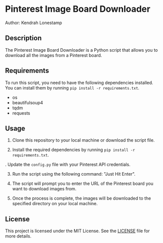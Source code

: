 # Pinterest Image Board Downloader

Author: Kendrah Lonestamp

## Description
The Pinterest Image Board Downloader is a Python script that allows you to download all the images from a Pinterest board.

## Requirements
To run this script, you need to have the following dependencies installed. You can install them by running `pip install -r requirements.txt`.

- os
- beautifulsoup4
- tqdm
- requests

## Usage
 
1. Clone this repository to your local machine or download the script file.

2. Install the required dependencies by running `pip install -r requirements.txt`.

. Update the `config.py` file with your Pinterest API credentials.

3. Run the script using the following command: "Just Hit Enter".

6. The script will prompt you to enter the URL of the Pinterest board you want to download images from.

7. Once the process is complete, the images will be downloaded to the specified directory on your local machine.

## License
This project is licensed under the MIT License. See the [LICENSE](LICENSE) file for more details.